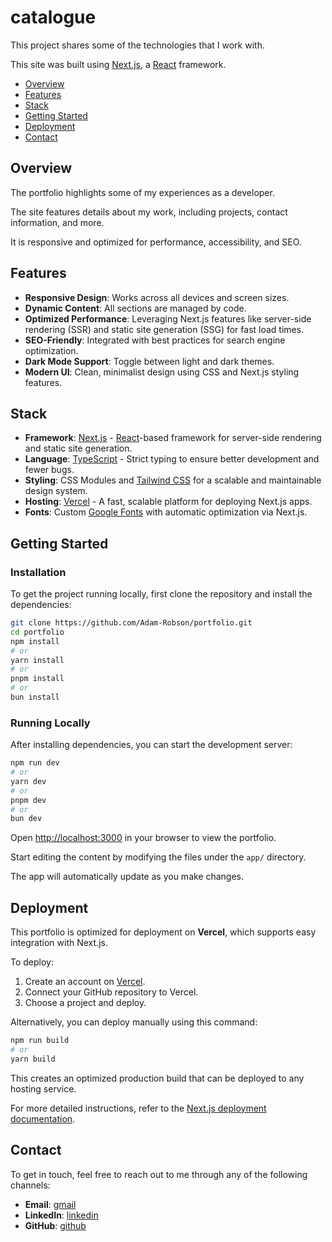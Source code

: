 # catalogue

This project shares some of the technologies that I work with.

This site was built using [Next.js](https://nextjs.org/), a
[React](https://react.dev/) framework.

- [Overview](#overview)
- [Features](#features)
- [Stack](#stack)
- [Getting Started](#getting-started)
- [Deployment](#deployment)
- [Contact](#contact)

## Overview

The portfolio highlights some of my experiences as a developer.

The site features details about my work, including projects, contact
information, and more.

It is responsive and optimized for performance, accessibility, and SEO.

## Features

- **Responsive Design**: Works across all devices and screen sizes.
- **Dynamic Content**: All sections are managed by code.
- **Optimized Performance**: Leveraging Next.js features like server-side
  rendering (SSR) and static site generation (SSG) for fast load times.
- **SEO-Friendly**: Integrated with best practices for search engine
  optimization.
- **Dark Mode Support**: Toggle between light and dark themes.
- **Modern UI**: Clean, minimalist design using CSS and Next.js styling
  features.

## Stack

- **Framework**: [Next.js](https://nextjs.org/) -
  [React](https://react.dev/)-based framework for server-side rendering and
  static site generation.
- **Language**: [TypeScript](https://www.typescriptlang.org/) - Strict typing
  to ensure better development and fewer bugs.
- **Styling**: CSS Modules and [Tailwind CSS](https://tailwindcss.com/) for a
  scalable and maintainable design system.
- **Hosting**: [Vercel](https://vercel.com) - A fast, scalable platform for
  deploying Next.js apps.
- **Fonts**: Custom [Google Fonts](https://fonts.google.com/) with automatic
  optimization via Next.js.

## Getting Started

### Installation

To get the project running locally, first clone the repository and install
the dependencies:

```bash
git clone https://github.com/Adam-Robson/portfolio.git
cd portfolio
npm install
# or
yarn install
# or
pnpm install
# or
bun install
```

### Running Locally

After installing dependencies, you can start the development server:

```bash
npm run dev
# or
yarn dev
# or
pnpm dev
# or
bun dev
```

Open [http://localhost:3000](http://localhost:3000) in your browser to view
the portfolio.

Start editing the content by modifying the files under the `app/` directory.

The app will automatically update as you make changes.

## Deployment

This portfolio is optimized for deployment on **Vercel**, which supports easy
integration with Next.js.

To deploy:

1. Create an account on [Vercel](https://vercel.com/).
2. Connect your GitHub repository to Vercel.
3. Choose a project and deploy.

Alternatively, you can deploy manually using this command:

```bash
npm run build
# or
yarn build
```

This creates an optimized production build that can be deployed to any hosting
service.

For more detailed instructions, refer to the
[Next.js deployment documentation](https://nextjs.org/docs/deployment).

## Contact

To get in touch, feel free to reach out to me through any of the following channels:

- **Email**: [gmail](mailto:adamrayrobson@gmail.com)
- **LinkedIn**: [linkedin](https://www.linkedin.com/in/adamrayrobson)
- **GitHub**: [github](https://github.com/Adam-Robson)
